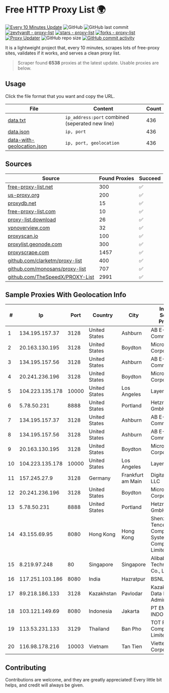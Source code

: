 
# Free HTTP Proxy List 🌍

[![Every 10 Minutes Update](https://github.com/mertguvencli/http-proxy-list/actions/workflows/main.yml/badge.svg?branch=main)](https://github.com/mertguvencli/http-proxy-list/actions/workflows/main.yml)
![GitHub](https://img.shields.io/github/license/mertguvencli/http-proxy-list)
![GitHub last commit](https://img.shields.io/github/last-commit/mertguvencli/http-proxy-list)
[![zevtyardt - proxy-list](https://img.shields.io/static/v1?label=zevtyardt&message=proxy-list&color=blue&logo=github)](https://github.com/zevtyardt/proxy-list "Go to GitHub repo")
[![stars - proxy-list](https://img.shields.io/github/stars/zevtyardt/proxy-list?style=social)](https://github.com/zevtyardt/proxy-list)
[![forks - proxy-list](https://img.shields.io/github/forks/zevtyardt/proxy-list?style=social)](https://github.com/zevtyardt/proxy-list)
[![Proxy Updater](https://github.com/zevtyardt/proxy-list/workflows/Proxy%20Updater/badge.svg)](https://github.com/zevtyardt/proxy-list/actions?query=workflow:"Proxy+Updater")
![GitHub repo size](https://img.shields.io/github/repo-size/zevtyardt/proxy-list)
[![GitHub commit activity](https://img.shields.io/github/commit-activity/m/zevtyardt/proxy-list?logo=commits)](https://github.com/zevtyardt/proxy-list/commits/main)

It is a lightweight project that, every 10 minutes, scrapes lots of free-proxy sites, validates if it works, and serves a clean proxy list.

> Scraper found **6538** proxies at the latest update. Usable proxies are below.

## Usage

Click the file format that you want and copy the URL.

|File|Content|Count|
|----|-------|-----|
|[data.txt](https://raw.githubusercontent.com/mertguvencli/http-proxy-list/main/proxy-list/data.txt)|`ip_address:port` combined (seperated new line)|436|
|[data.json](https://raw.githubusercontent.com/mertguvencli/http-proxy-list/main/proxy-list/data.json)|`ip, port`|436|
|[data-with-geolocation.json](https://raw.githubusercontent.com/mertguvencli/http-proxy-list/main/proxy-list/data-with-geolocation.json)|`ip, port, geolocation`|436|

## Sources

|Source|Found Proxies|Succeed|
|------|-------------|-------|
|[free-proxy-list.net](https://free-proxy-list.net)|300|✅|
|[us-proxy.org](https://www.us-proxy.org)|200|✅|
|[proxydb.net](http://proxydb.net)|15|✅|
|[free-proxy-list.com](https://free-proxy-list.com/?page=&port=&type%5B%5D=http&type%5B%5D=https&up_time=0&search=Search)|10|✅|
|[proxy-list.download](https://www.proxy-list.download/HTTP)|26|✅|
|[vpnoverview.com](https://vpnoverview.com/privacy/anonymous-browsing/free-proxy-servers)|32|✅|
|[proxyscan.io](https://www.proxyscan.io)|100|✅|
|[proxylist.geonode.com](https://proxylist.geonode.com/api/proxy-list?limit=300&page=1&sort_by=lastChecked&sort_type=desc&protocols=http,https)|300|✅|
|[proxyscrape.com](https://api.proxyscrape.com/v2/?request=displayproxies&protocol=http&timeout=10000&country=all&ssl=all&anonymity=all)|1457|✅|
|[github.com/clarketm/proxy-list](https://raw.githubusercontent.com/clarketm/proxy-list/master/proxy-list-raw.txt)|400|✅|
|[github.com/monosans/proxy-list](https://raw.githubusercontent.com/monosans/proxy-list/main/proxies/http.txt)|707|✅|
|[github.com/TheSpeedX/PROXY-List](https://raw.githubusercontent.com/TheSpeedX/PROXY-List/master/http.txt)|2991|✅|


## Sample Proxies With Geolocation Info

|#|Ip|Port|Country|City|Internet Service Provider|
|-|--|----|-------|----|-------------------------|
|1|134.195.157.37|3128|United States|Ashburn|AB E-Commerce|
|2|20.163.130.195|3128|United States|Boydton|Microsoft Corporation|
|3|134.195.157.56|3128|United States|Ashburn|AB E-Commerce|
|4|20.241.236.196|3128|United States|Boydton|Microsoft Corporation|
|5|104.223.135.178|10000|United States|Los Angeles|LayerHost|
|6|5.78.50.231|8888|United States|Portland|Hetzner Online GmbH|
|7|134.195.157.37|3128|United States|Ashburn|AB E-Commerce|
|8|134.195.157.56|3128|United States|Ashburn|AB E-Commerce|
|9|20.163.130.195|3128|United States|Boydton|Microsoft Corporation|
|10|104.223.135.178|10000|United States|Los Angeles|LayerHost|
|11|157.245.27.9|3128|Germany|Frankfurt am Main|DigitalOcean, LLC|
|12|20.241.236.196|3128|United States|Boydton|Microsoft Corporation|
|13|5.78.50.231|8888|United States|Portland|Hetzner Online GmbH|
|14|43.155.69.95|8080|Hong Kong|Hong Kong|Shenzhen Tencent Computer Systems Company Limited|
|15|8.219.97.248|80|Singapore|Singapore|Alibaba (US) Technology Co., Ltd.|
|16|117.251.103.186|8080|India|Hazratpur|BSNL Internet|
|17|89.218.186.133|3128|Kazakhstan|Pavlodar|Kazakhtelecom Data Network Administration|
|18|103.121.149.69|8080|Indonesia|Jakarta|PT EMERIO INDONESIA|
|19|113.53.231.133|3129|Thailand|Ban Pho|TOT Public Company Limited|
|20|116.98.178.216|10003|Vietnam|Tan Tien|Viettel Corporation|



## Contributing

Contributions are welcome, and they are greatly appreciated! Every
little bit helps, and credit will always be given.

